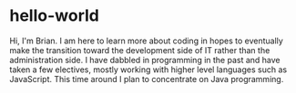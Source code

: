# hello-world

Hi, I'm Brian. I am here to learn more about coding in hopes to eventually make the transition toward the development side of IT rather than the administration side. I have dabbled in programming in the past and have taken a few electives, mostly working with higher level languages such as JavaScript. This time around I plan to concentrate on Java programming. 
